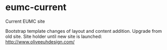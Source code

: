 # eumc-current

Current EUMC site 


Bootstrap template changes of layout and content addition.  Upgrade from old site.  Site holder until new site is launched:  http://www.oliveeuhdesign.com/
